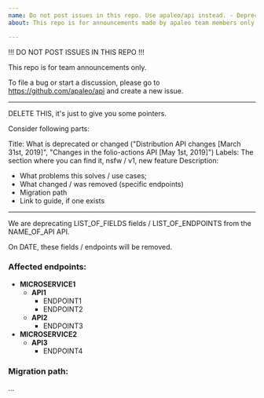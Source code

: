 ```yaml
---
name: Do not post issues in this repo. Use apaleo/api instead. - Deprecated API Announcement
about: This repo is for announcements made by apaleo team members only.

---
```


!!! DO NOT POST ISSUES IN THIS REPO !!!

This repo is for team announcements only.

To file a bug or start a discussion, please go to https://github.com/apaleo/api and create a new issue.

-------

DELETE THIS, it's just to give you some pointers.

Consider following parts:

Title: What is deprecated or changed ("Distribution API changes [March 31st, 2019]", "Changes in the folio-actions API [May 1st, 2019]")
Labels: The section where you can find it, nsfw / v1, new feature
Description:

- What problems this solves / use cases;
- What changed / was removed (specific endpoints)
- Migration path
- Link to guide, if one exists

-------

We are deprecating LIST_OF_FIELDS fields / LIST_OF_ENDPOINTS from the NAME_OF_API API.

On DATE, these fields / endpoints will be removed.

### Affected endpoints:

- **MICROSERVICE1**
  - **API1**
    - ENDPOINT1
    - ENDPOINT2
  - **API2**
    - ENDPOINT3
- **MICROSERVICE2**
  - **API3**
    - ENDPOINT4

### Migration path:

...
